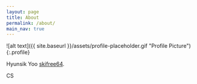 ```yaml
---
layout: page
title: About
permalink: /about/
main_nav: true
---
```


![alt text]({{ site.baseurl }}/assets/profile-placeholder.gif "Profile Picture"){:.profile}

Hyunsik Yoo [skifree64](https://skifree64.github.io).

CS

